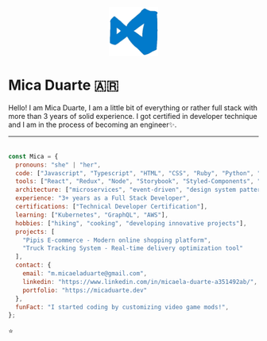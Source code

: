 


<div align="center">
  <img src="assets/212257465-7ce8d493-cac5-494e-982a-5a9deb852c4b.gif" alt="Descripción del GIF" width="100" />
</div>

# Mica Duarte 🇦🇷
Hello! I am Mica Duarte, I am a little bit of everything or rather full stack with more than 3 years of solid experience. I got certified in developer technique and I am in the process of becoming an engineer✨.

---


```javascript

const Mica = {
  pronouns: "she" | "her",
  code: ["Javascript", "Typescript", "HTML", "CSS", "Ruby", "Python", "Java"],
  tools: ["React", "Redux", "Node", "Storybook", "Styled-Components", "Jest", "Docker", "Spring Boot", "MySQL", "PostgreSQL"],
  architecture: ["microservices", "event-driven", "design system pattern"],
  experience: "3+ years as a Full Stack Developer",
  certifications: ["Technical Developer Certification"],
  learning: ["Kubernetes", "GraphQL", "AWS"],
  hobbies: ["hiking", "cooking", "developing innovative projects"],
  projects: [
    "Pipis E-commerce - Modern online shopping platform",
    "Truck Tracking System - Real-time delivery optimization tool"
  ],
  contact: {
    email: "m.micaeladuarte@gmail.com",
    linkedin: "https://www.linkedin.com/in/micaela-duarte-a351492ab/",
    portfolio: "https://micaduarte.dev"
  },
  funFact: "I started coding by customizing video game mods!",
};
```

⭐️ 
